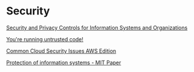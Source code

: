 # Security

[Security and Privacy Controls for Information Systems and Organizations](https://nvlpubs.nist.gov/nistpubs/SpecialPublications/NIST.SP.800-53r5.pdf)

[You're running untrusted code!](https://blog.frankel.ch/running-untrusted-code/)

[Common Cloud Security Issues AWS Edition](https://github.com/null-open-security-community/Documentation/blob/master/null-Research-Papers/Cloud-Security/Common_Cloud_Security_Issues_AWS_Edition_Ver_1.0.pdf)

[Protection of information systems - MIT Paper](http://web.mit.edu/Saltzer/www/publications/protection/)
